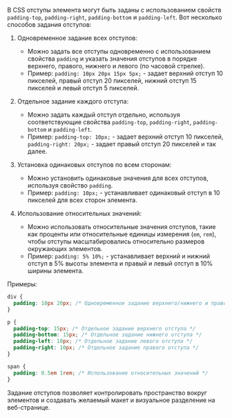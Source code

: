 В CSS отступы элемента могут быть заданы с использованием свойств `padding-top`, `padding-right`, `padding-bottom` и `padding-left`. Вот несколько способов задания отступов:

1. Одновременное задание всех отступов:
   - Можно задать все отступы одновременно с использованием свойства `padding` и указать значения отступов в порядке верхнего, правого, нижнего и левого (по часовой стрелке).
   - Пример: `padding: 10px 20px 15px 5px;` - задает верхний отступ 10 пикселей, правый отступ 20 пикселей, нижний отступ 15 пикселей и левый отступ 5 пикселей.

2. Отдельное задание каждого отступа:
   - Можно задать каждый отступ отдельно, используя соответствующие свойства `padding-top`, `padding-right`, `padding-bottom` и `padding-left`.
   - Пример: `padding-top: 10px;` - задает верхний отступ 10 пикселей, `padding-right: 20px;` - задает правый отступ 20 пикселей и так далее.

3. Установка одинаковых отступов по всем сторонам:
   - Можно установить одинаковые значения для всех отступов, используя свойство `padding`.
   - Пример: `padding: 10px;` - устанавливает одинаковый отступ в 10 пикселей для всех сторон элемента.

4. Использование относительных значений:
   - Можно использовать относительные значения отступов, такие как проценты или относительные единицы измерения (`em`, `rem`), чтобы отступы масштабировались относительно размеров окружающих элементов.
   - Пример: `padding: 5% 10%;` - устанавливает верхний и нижний отступ в 5% высоты элемента и правый и левый отступ в 10% ширины элемента.

Примеры:
```css
div {
  padding: 10px 20px; /* Одновременное задание верхнего/нижнего и правого/левого отступов */
}

p {
  padding-top: 15px; /* Отдельное задание верхнего отступа */
  padding-bottom: 15px; /* Отдельное задание нижнего отступа */
  padding-left: 10px; /* Отдельное задание левого отступа */
  padding-right: 10px; /* Отдельное задание правого отступа */
}

span {
  padding: 0.5em 1rem; /* Использование относительных значений */
}
```

Задание отступов позволяет контролировать пространство вокруг элементов и создавать желаемый макет и визуальное разделение на веб-странице.